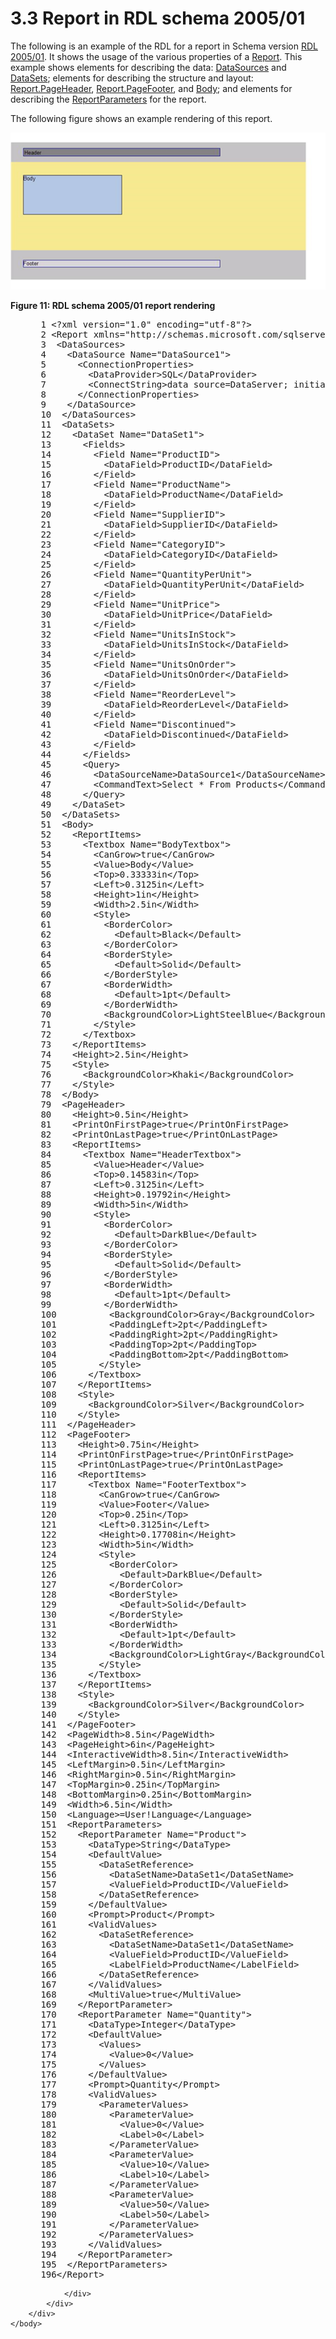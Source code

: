 <html dir="LTR" xmlns:mshelp="http://msdn.microsoft.com/mshelp" xmlns:ddue="http://ddue.schemas.microsoft.com/authoring/2003/5" xmlns:xlink="http://www.w3.org/1999/xlink" xmlns:tool="http://www.microsoft.com/tooltip">
    <head>
        <meta http-equiv="Content-Type" content="text/html; CHARSET=utf-8"></meta>
        <meta name="save" content="history"></meta>
        <title>3.3 Report in RDL schema 2005/01</title>
        <xml>
            <mshelp:toctitle title="3.3 Report in RDL schema 2005/01"></mshelp:toctitle>
            <mshelp:rltitle title="[MS-RDL]: Report in RDL schema 2005/01"></mshelp:rltitle>
            <mshelp:keyword index="A" term="9a5c45d3-4164-48d8-bf57-ee8e5dc405ef"></mshelp:keyword>
            <mshelp:attr name="DCSext.ContentType" value="open specification"></mshelp:attr>
            <mshelp:attr name="AssetID" value="9a5c45d3-4164-48d8-bf57-ee8e5dc405ef"></mshelp:attr>
            <mshelp:attr name="TopicType" value="kbRef"></mshelp:attr>
            <mshelp:attr name="DCSext.Title" value="[MS-RDL]: Report in RDL schema 2005/01" />
        </xml>
    </head>
    <body>
        <div id="header">
            <h1 class="heading">3.3 Report in RDL schema 2005/01</h1>
        </div>
        <div id="mainSection">
            <div id="mainBody">
                <div id="allHistory" class="saveHistory"></div>
                <div id="sectionSection0" class="section" name="collapseableSection">
                    

<p>The following is an example of the RDL for a report in
Schema version <a href="3ebe2912-4958-4832-b391-cad1f5e13338.html">RDL 2005/01</a>.
It shows the usage of the various properties of a <a href="6bbaafec-020b-406c-b4e7-5e4318b616cb.html">Report</a>. This example shows
elements for describing the data: <a href="9c54b70c-c593-422b-aa16-33cb335927a1.html">DataSources</a> and <a href="8a8301cb-c9b3-48ca-84fb-03e8724f959f.html">DataSets</a>; elements for
describing the structure and layout: <a href="0f50dcf2-ebef-47ef-a595-69f33e6ecc7e.html">Report.PageHeader</a>, <a href="c553f438-de3b-4e72-b4b6-ded6be1abc6a.html">Report.PageFooter</a>, and <a href="6bf4e125-fdfd-4d04-88aa-c4395ba8a252.html">Body</a>; and elements for
describing the <a href="615fae60-39c0-4770-8735-bdcf6d368031.html">ReportParameters</a>
for the report.</p>

<p>The following figure shows an example rendering of this
report.</p>

<p><img src="MS-RDL_files/image011.png" alt="RDL schema 2005/01 report rendering" title="RDL schema 2005/01 report rendering"></p>

<p><b>Figure 11: RDL schema 2005/01 report rendering</b></p>

<dl>
<dd>
<div><pre> 1 &lt;?xml version=&quot;1.0&quot; encoding=&quot;utf-8&quot;?&gt;
 2 &lt;Report xmlns=&quot;http://schemas.microsoft.com/sqlserver/reporting/2005/01/reportdefinition&quot;&gt;
 3  &lt;DataSources&gt;
 4    &lt;DataSource Name=&quot;DataSource1&quot;&gt;
 5      &lt;ConnectionProperties&gt;
 6        &lt;DataProvider&gt;SQL&lt;/DataProvider&gt;
 7        &lt;ConnectString&gt;data source=DataServer; initial catalog=Northwind;&lt;/ConnectString&gt;
 8      &lt;/ConnectionProperties&gt;
 9    &lt;/DataSource&gt;
 10  &lt;/DataSources&gt;
 11  &lt;DataSets&gt;
 12    &lt;DataSet Name=&quot;DataSet1&quot;&gt;
 13      &lt;Fields&gt;
 14        &lt;Field Name=&quot;ProductID&quot;&gt;
 15          &lt;DataField&gt;ProductID&lt;/DataField&gt;
 16        &lt;/Field&gt;
 17        &lt;Field Name=&quot;ProductName&quot;&gt;
 18          &lt;DataField&gt;ProductName&lt;/DataField&gt;
 19        &lt;/Field&gt;
 20        &lt;Field Name=&quot;SupplierID&quot;&gt;
 21          &lt;DataField&gt;SupplierID&lt;/DataField&gt;
 22        &lt;/Field&gt;
 23        &lt;Field Name=&quot;CategoryID&quot;&gt;
 24          &lt;DataField&gt;CategoryID&lt;/DataField&gt;
 25        &lt;/Field&gt;
 26        &lt;Field Name=&quot;QuantityPerUnit&quot;&gt;
 27          &lt;DataField&gt;QuantityPerUnit&lt;/DataField&gt;
 28        &lt;/Field&gt;
 29        &lt;Field Name=&quot;UnitPrice&quot;&gt;
 30          &lt;DataField&gt;UnitPrice&lt;/DataField&gt;
 31        &lt;/Field&gt;
 32        &lt;Field Name=&quot;UnitsInStock&quot;&gt;
 33          &lt;DataField&gt;UnitsInStock&lt;/DataField&gt;
 34        &lt;/Field&gt;
 35        &lt;Field Name=&quot;UnitsOnOrder&quot;&gt;
 36          &lt;DataField&gt;UnitsOnOrder&lt;/DataField&gt;
 37        &lt;/Field&gt;
 38        &lt;Field Name=&quot;ReorderLevel&quot;&gt;
 39          &lt;DataField&gt;ReorderLevel&lt;/DataField&gt;
 40        &lt;/Field&gt;
 41        &lt;Field Name=&quot;Discontinued&quot;&gt;
 42          &lt;DataField&gt;Discontinued&lt;/DataField&gt;
 43        &lt;/Field&gt;
 44      &lt;/Fields&gt;
 45      &lt;Query&gt;
 46        &lt;DataSourceName&gt;DataSource1&lt;/DataSourceName&gt;
 47        &lt;CommandText&gt;Select * From Products&lt;/CommandText&gt;
 48      &lt;/Query&gt;
 49    &lt;/DataSet&gt;
 50  &lt;/DataSets&gt;
 51  &lt;Body&gt;
 52    &lt;ReportItems&gt;
 53      &lt;Textbox Name=&quot;BodyTextbox&quot;&gt;
 54        &lt;CanGrow&gt;true&lt;/CanGrow&gt;
 55        &lt;Value&gt;Body&lt;/Value&gt;
 56        &lt;Top&gt;0.33333in&lt;/Top&gt;
 57        &lt;Left&gt;0.3125in&lt;/Left&gt;
 58        &lt;Height&gt;1in&lt;/Height&gt;
 59        &lt;Width&gt;2.5in&lt;/Width&gt;
 60        &lt;Style&gt;
 61          &lt;BorderColor&gt;
 62            &lt;Default&gt;Black&lt;/Default&gt;
 63          &lt;/BorderColor&gt;
 64          &lt;BorderStyle&gt;
 65            &lt;Default&gt;Solid&lt;/Default&gt;
 66          &lt;/BorderStyle&gt;
 67          &lt;BorderWidth&gt;
 68            &lt;Default&gt;1pt&lt;/Default&gt;
 69          &lt;/BorderWidth&gt;
 70          &lt;BackgroundColor&gt;LightSteelBlue&lt;/BackgroundColor&gt;
 71        &lt;/Style&gt;
 72      &lt;/Textbox&gt;
 73    &lt;/ReportItems&gt;
 74    &lt;Height&gt;2.5in&lt;/Height&gt;
 75    &lt;Style&gt;
 76      &lt;BackgroundColor&gt;Khaki&lt;/BackgroundColor&gt;
 77    &lt;/Style&gt;
 78  &lt;/Body&gt;
 79  &lt;PageHeader&gt;
 80    &lt;Height&gt;0.5in&lt;/Height&gt;
 81    &lt;PrintOnFirstPage&gt;true&lt;/PrintOnFirstPage&gt;
 82    &lt;PrintOnLastPage&gt;true&lt;/PrintOnLastPage&gt;
 83    &lt;ReportItems&gt;
 84      &lt;Textbox Name=&quot;HeaderTextbox&quot;&gt;
 85        &lt;Value&gt;Header&lt;/Value&gt;
 86        &lt;Top&gt;0.14583in&lt;/Top&gt;
 87        &lt;Left&gt;0.3125in&lt;/Left&gt;
 88        &lt;Height&gt;0.19792in&lt;/Height&gt;
 89        &lt;Width&gt;5in&lt;/Width&gt;
 90        &lt;Style&gt;
 91          &lt;BorderColor&gt;
 92            &lt;Default&gt;DarkBlue&lt;/Default&gt;
 93          &lt;/BorderColor&gt;
 94          &lt;BorderStyle&gt;
 95            &lt;Default&gt;Solid&lt;/Default&gt;
 96          &lt;/BorderStyle&gt;
 97          &lt;BorderWidth&gt;
 98            &lt;Default&gt;1pt&lt;/Default&gt;
 99          &lt;/BorderWidth&gt;     
 100          &lt;BackgroundColor&gt;Gray&lt;/BackgroundColor&gt;
 101          &lt;PaddingLeft&gt;2pt&lt;/PaddingLeft&gt;
 102          &lt;PaddingRight&gt;2pt&lt;/PaddingRight&gt;
 103          &lt;PaddingTop&gt;2pt&lt;/PaddingTop&gt;
 104          &lt;PaddingBottom&gt;2pt&lt;/PaddingBottom&gt;
 105        &lt;/Style&gt;
 106      &lt;/Textbox&gt;
 107    &lt;/ReportItems&gt;
 108    &lt;Style&gt;
 109      &lt;BackgroundColor&gt;Silver&lt;/BackgroundColor&gt;
 110    &lt;/Style&gt;
 111  &lt;/PageHeader&gt;
 112  &lt;PageFooter&gt;
 113    &lt;Height&gt;0.75in&lt;/Height&gt;
 114    &lt;PrintOnFirstPage&gt;true&lt;/PrintOnFirstPage&gt;
 115    &lt;PrintOnLastPage&gt;true&lt;/PrintOnLastPage&gt;
 116    &lt;ReportItems&gt;
 117      &lt;Textbox Name=&quot;FooterTextbox&quot;&gt;
 118        &lt;CanGrow&gt;true&lt;/CanGrow&gt;
 119        &lt;Value&gt;Footer&lt;/Value&gt;
 120        &lt;Top&gt;0.25in&lt;/Top&gt;
 121        &lt;Left&gt;0.3125in&lt;/Left&gt;
 122        &lt;Height&gt;0.17708in&lt;/Height&gt;
 123        &lt;Width&gt;5in&lt;/Width&gt;
 124        &lt;Style&gt;
 125          &lt;BorderColor&gt;
 126            &lt;Default&gt;DarkBlue&lt;/Default&gt;
 127          &lt;/BorderColor&gt;
 128          &lt;BorderStyle&gt;
 129            &lt;Default&gt;Solid&lt;/Default&gt;
 130          &lt;/BorderStyle&gt;
 131          &lt;BorderWidth&gt;
 132            &lt;Default&gt;1pt&lt;/Default&gt;
 133          &lt;/BorderWidth&gt;     
 134          &lt;BackgroundColor&gt;LightGray&lt;/BackgroundColor&gt;
 135        &lt;/Style&gt;
 136      &lt;/Textbox&gt;
 137    &lt;/ReportItems&gt;
 138    &lt;Style&gt;
 139      &lt;BackgroundColor&gt;Silver&lt;/BackgroundColor&gt;
 140    &lt;/Style&gt;
 141  &lt;/PageFooter&gt;
 142  &lt;PageWidth&gt;8.5in&lt;/PageWidth&gt;
 143  &lt;PageHeight&gt;6in&lt;/PageHeight&gt;
 144  &lt;InteractiveWidth&gt;8.5in&lt;/InteractiveWidth&gt;
 145  &lt;LeftMargin&gt;0.5in&lt;/LeftMargin&gt;
 146  &lt;RightMargin&gt;0.5in&lt;/RightMargin&gt;
 147  &lt;TopMargin&gt;0.25in&lt;/TopMargin&gt;
 148  &lt;BottomMargin&gt;0.25in&lt;/BottomMargin&gt;
 149  &lt;Width&gt;6.5in&lt;/Width&gt;
 150  &lt;Language&gt;=User!Language&lt;/Language&gt;
 151  &lt;ReportParameters&gt;
 152    &lt;ReportParameter Name=&quot;Product&quot;&gt;
 153      &lt;DataType&gt;String&lt;/DataType&gt;
 154      &lt;DefaultValue&gt;
 155        &lt;DataSetReference&gt;
 156          &lt;DataSetName&gt;DataSet1&lt;/DataSetName&gt;
 157          &lt;ValueField&gt;ProductID&lt;/ValueField&gt;
 158        &lt;/DataSetReference&gt;
 159      &lt;/DefaultValue&gt;
 160      &lt;Prompt&gt;Product&lt;/Prompt&gt;
 161      &lt;ValidValues&gt;
 162        &lt;DataSetReference&gt;
 163          &lt;DataSetName&gt;DataSet1&lt;/DataSetName&gt;
 164          &lt;ValueField&gt;ProductID&lt;/ValueField&gt;
 165          &lt;LabelField&gt;ProductName&lt;/LabelField&gt;
 166        &lt;/DataSetReference&gt;
 167      &lt;/ValidValues&gt;
 168      &lt;MultiValue&gt;true&lt;/MultiValue&gt;
 169    &lt;/ReportParameter&gt;
 170    &lt;ReportParameter Name=&quot;Quantity&quot;&gt;
 171      &lt;DataType&gt;Integer&lt;/DataType&gt;
 172      &lt;DefaultValue&gt;
 173        &lt;Values&gt;
 174          &lt;Value&gt;0&lt;/Value&gt;
 175        &lt;/Values&gt;
 176      &lt;/DefaultValue&gt;
 177      &lt;Prompt&gt;Quantity&lt;/Prompt&gt;
 178      &lt;ValidValues&gt;
 179        &lt;ParameterValues&gt;
 180          &lt;ParameterValue&gt;
 181            &lt;Value&gt;0&lt;/Value&gt;
 182            &lt;Label&gt;0&lt;/Label&gt;
 183          &lt;/ParameterValue&gt;
 184          &lt;ParameterValue&gt;
 185            &lt;Value&gt;10&lt;/Value&gt;
 186            &lt;Label&gt;10&lt;/Label&gt;
 187          &lt;/ParameterValue&gt;
 188          &lt;ParameterValue&gt;
 189            &lt;Value&gt;50&lt;/Value&gt;
 190            &lt;Label&gt;50&lt;/Label&gt;
 191          &lt;/ParameterValue&gt;
 192        &lt;/ParameterValues&gt;
 193      &lt;/ValidValues&gt;
 194    &lt;/ReportParameter&gt;
 195  &lt;/ReportParameters&gt;
 196&lt;/Report&gt;
</pre></div>
</dd></dl>


                </div>
            </div>
        </div>
    </body>
</html>